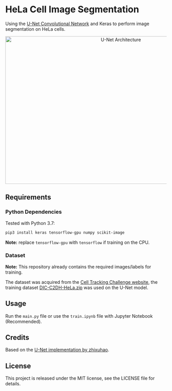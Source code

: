 # HeLa Cell Image Segmentation

Using the [U-Net Convolutional Network](http://lmb.informatik.uni-freiburg.de/people/ronneber/u-net/) and Keras to perform image segmentation on HeLa cells.

<p align="center">
  <img src="https://i.imgur.com/ZxUefqK.png" alt="U-Net Architecture" width="706" height="461"/>
</p>

## Requirements

### Python Dependencies

Tested with Python 3.7:

```bash
pip3 install keras tensorflow-gpu numpy scikit-image
```

**Note:** replace `tensorflow-gpu` with `tensorflow` if training on the CPU.

### Dataset

**Note:** This repository already contains the required images/labels for training.

The dataset was acquired from the [Cell Tracking Challenge website](http://celltrackingchallenge.net/2d-datasets/ "Cell Tracking Challenge"), the training dataset [DIC-C2DH-HeLa.zip](http://data.celltrackingchallenge.net/training-datasets/DIC-C2DH-HeLa.zip "DIC-C2DH-HeLa.zip dataset") was used on the U-Net model.


## Usage

Run the `main.py` file or use the `train.ipynb` file with Jupyter Notebook (Recommended).

## Credits

Based on the [U-Net implementation by zhixuhao](https://github.com/zhixuhao/unet "Github - zhixuhao unet").

## License

This project is released under the MIT license, see the LICENSE file for details.